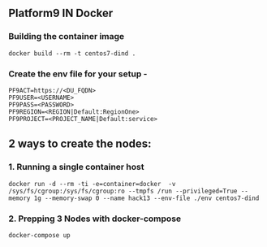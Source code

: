 ## Platform9 IN Docker

### Building the container image

`docker build --rm -t centos7-dind .`

### Create the env file for your setup -
```
PF9ACT=https://<DU_FQDN>
PF9USER=<USERNAME>
PF9PASS=<PASSWORD>
PF9REGION=<REGION|Default:RegionOne>
PF9PROJECT=<PROJECT_NAME|Default:service>
```

## 2 ways to create the nodes:
### 1. Running a single container host

```
docker run -d --rm -ti -e=container=docker  -v /sys/fs/cgroup:/sys/fs/cgroup:ro --tmpfs /run --privileged=True --memory 1g --memory-swap 0 --name hack13 --env-file ./env centos7-dind
```

### 2. Prepping 3 Nodes with docker-compose

```
docker-compose up
```